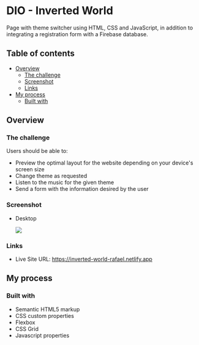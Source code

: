 # DIO - Inverted World

Page with theme switcher using HTML, CSS and JavaScript, in addition to integrating a registration form with a Firebase database.

## Table of contents

- [Overview](#overview)
  - [The challenge](#the-challenge)
  - [Screenshot](#screenshot)
  - [Links](#links)
- [My process](#my-process)
  - [Built with](#built-with)

## Overview

### The challenge

Users should be able to:

- Preview the optimal layout for the website depending on your device's screen size
- Change theme as requested
- Listen to the music for the given theme
- Send a form with the information desired by the user

### Screenshot

  - Desktop
  
    ![](images/desktop.png)

### Links

- Live Site URL: https://inverted-world-rafael.netlify.app

## My process

### Built with

- Semantic HTML5 markup
- CSS custom properties
- Flexbox
- CSS Grid
- Javascript properties
